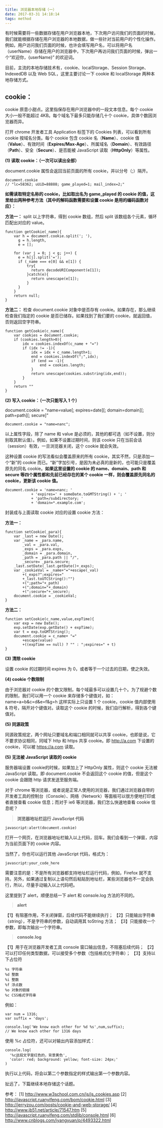 ```yaml
---
title: 浏览器本地存储（一）
date: 2017-03-31 14:18:14
tags: method
---
```


有时候需要将一些数据存储在用户浏览器本地，下次用户访问我们的页面的时候，我们就能根据存储在用户浏览器的本地数据，做一些针对当前用户的个性化操作。例如，用户访问我们页面的时候，也许会填写用户名，可以将用户名（userName）存储在用户的浏览器中，下次用户再访问我们页面的时候，弹出一个“欢迎你，{userName}” 的欢迎词。

<!-- more -->

目前，主流的本地存储技术有，cookie、localStorage、Session Storage、IndexedDB 以及 Web SQL，这里主要讨论一下 cookie 和 localStorage 两种本地存储方式。

## cookie：

cookie 原意小甜点。这里指保存在用户浏览器中的一段文本信息。每个 cookie 大小一般不能超过 4KB。每个域名下最多只能存储几十个 cookie，具体个数因浏览器而异。

打开 chrome 开发者工具 Application 标签下的 Cookies 列表，可以看到所有 cookie 按域名分类。每个 cookie 包含 cookie 名（**Name**）、cookie 值（**Value**）、有效时间（**Expires/Max-Age**）、所属域名（**Domain**）、有效路径（**Path**）、安全（**Secure**）、是否能被 JavaScript 读取（**HttpOnly**）等属性。

**(1) 读取 cookie：（一次可以读出全部）**

document.cookie 属性会返回当前页面的所有 cookie，并以分号（;）隔开。

```
document.cookie
// "lc=58362; uUiD=88888; game_played=1; mail_index=2;"
```

**如需读取特定名称的 cookie，比如取出名为 game_played 的 cookie 的值，这里给出两种参考方法（其中的解码函数需要和设置 cookie 是用的编码函数对应）：**

**方法一：**
split 以上字符串，得到 cookie 数组，然后 split 该数组各个元素，循环匹配出对应的 value。

```
function getCookie(_name){
    var h = document.cookie.split('; '),
      g = h.length,
      e = [];

    for (var j = 0; j < g; j++) {
      e = h[j].split('=');
      if (_name === e[0] && e[1]) {
          try{
            return decodeURIComponent(e[1]);
          }catch(e){
            return unescape(e[1]);
          }
      }
    }
    return null;
}
```

**方法二：**
检查 document.cookie 对象中是否存有 cookie。如果存在，那么继续检查我们指定的 cookie 是否已储存。如果找到了我们要的 cookie，就返回值，否则返回空字符串。

```
function getCookie(c_name){
    var cookies = document.cookie;
    if (cookies.length>0){
        idx = cookies.indexOf(c_name + "=")
        if (idx != -1){ 
            idx = idx + c_name.length+1; 
            end = cookies.indexOf(";",idx);
            if (end == -1){
                end = cookies.length;
            }
            return unescape(cookies.substring(idx,end));
        } 
    }
    return ""
}
```

**(2) 写入 cookie：（一次只能写入 1 个）**

document.cookie = "name=value[; expires=date][; domain=domain][; path=path][; secure]"

```
document.cookie = "name=nanc";
```

以上属性字段，除了 name 和 value 是必须的，其他的都可选（如不设置，则分别取其默认值）。例如，如果不设置过期时间，则该 cookie 只在当前会话（session）有效，一旦浏览器关闭，这个 cookie 就会失效。

这种设置 cookie 的写法看似会覆盖原来的所有 cookie，其实不然，只是添加一个“新”的 cookie 而已。“新”字加引号，是因为未必真的是新的，也可能只是覆盖原先的同名 cookie。**如果这里设置的 cookie 的 name、domain、path 和 secure 等四个属性都和先前已经存在的某个 cookie 一样，则会覆盖原先同名的 cookie，更新该 cookie 值。**

```
document.cookie = 'name=nanc; '
            + 'expires=' + someDate.toGMTString() + '; '
            + 'path=/subdirectory; '
            + 'domain=*.example.com';
```
封装成与上面读取 cookie 对应的设置 cookie 方法：

**方法一：**

```
function setCookie(_para){
    var _last = new Date();
    var _name = _para.name,
        _val = _para.val,
        _exps = _para.exps,
        _domain = _para.domain,
        _path = _para.path || "/",
        _secure= _para.secure;
    _last.setDate(_last.getDate()+_exps);
    var _cookieVal = _name+"="+escape(_val)
        +(_exps?";expires="
        +_last.toUTCString():"")
        +(";path="+_path)
        +(";domain="+_domain)
        +(";secure="+_secure);
    document.cookie = _cookieVal;
}
```

**方法二：**

```
function setCookie(c_name,value,expTime){
    var exp = new Date();
    exp.setDate(exp.getDate() + expTime);
    var t = exp.toGMTString();
    document.cookie = c_name+ "=" 
        +escape(value)
        +((expTime == null) ? "" : ";expires=" + t)
}
```

**(3) 清除 cookie**

设置 cookie 的过期时间 expires 为 0，或者等于一个过去的日期，使之失效。

**(4) cookie 个数限制**

由于浏览器对 cookie 的个数又限制，每个域最多可以设置几十个。为了规避个数的限制，我们可以用一个 cookie 来存储多个键值对，如：name=a=b&c=d&e=f&g=h 这样实际上只设置 1 个 cookie，cookie 值内部使用 & 符号，隔开对个键值对。读取这个 cookie 的时候，我们自行解析，得到各个键值对。

**(5) 同源政策**

同源政策规定，两个网址只要域名和端口相同就可以共享 cookie，也即是说，它不要求协议相同，同域下 http 和 https 共享 cookie。即 http://a.com 下设置的 cookie，可以被 https://a.com 读取。

**(5) 无法被 JavaScript  读取的 cookie**

服务器端设置 cookie的时候，如果加上了 HttpOnly 属性，则这个 cookie 无法被 JavaScript 读取。即 document.cookie 不会返回这个 cookie 的值，但是这个 cookie 会跟随 http 请求发送至服务端。

对于 chrome 等浏览器，或者说是正常人使用的浏览器，我们通过浏览器自带的开发者工具的控制台（Console）、网络（Network）等面板可以很方便地打印或者直接查看 cookie 信息；而对于 ie6 等浏览器，我们怎么快速地查看 cookie 信息呢？

> **浏览器地址栏运行 JavaScript 代码**

```
javascript:alert(document.cookie)
```

打开一个网页，在浏览器地址栏输入以上代码，回车。我们会看到一个弹窗，内容为当前页面下的 cookie 内容。

当然了，你也可以运行其他 JavaScript 代码，格式为：

```
javascript:your_code_here
```

需要注意的是：不是所有浏览器都支持地址栏运行代码，例如，Firefox 就不支持。另外，如果通过复制以上语句然后粘贴到地址栏，某些浏览器也不一定会执行，所以，尽量手动输入以上代码吧。

这里提到了 alert，顺便总结一下 alert 和 console.log 方法的不同的。

> **alert**

【1】有阻塞作用，不关闭弹窗，后续代码不能继续执行；
【2】只能输出字符串（string），不是字符串的参数，自动调用其 toString 方法；
【3】只能接收一个参数，即每次输出一个字符串。

> **console.log**

【1】用于在浏览器开发者工具 console 窗口输出信息，不阻塞后续代码；
【2】可以打印任何类型数据，可以接受多个参数（包括格式化字符串）；
【3】支持以下占位符

```
%s 字符串
%d 整数
%i 整数
%f 浮点数
%o 对象的链接
%c CSS格式字符串
```

例如：

```
var num = 1316;
var suffix = 'days';

console.log('We know each other for %d %s',num,suffix);
// We know each other for 1316 days
```

使用 %c 占位符，还可以对输出内容添加样式：

```
console.log(
  '%c这段文字是红色的，背景黄色',
  'color: red; background: yellow; font-size: 24px;'
)
```

执行以上代码，将会以第二个参数指定的样式输出第一个参数内容。

扯远了，下篇继续本地存储这个话题。


参考：
[1] http://www.w3school.com.cn/js/js_cookies.asp
[2] http://javascript.ruanyifeng.com/bom/cookie.html
[3] http://jerryzou.com/posts/cookie-and-web-storage/
[4] http://www.jb51.net/article/71547.htm
[5] http://javascript.ruanyifeng.com/stdlib/console.html
[6] http://www.cnblogs.com/iyangyuan/p/4493322.html